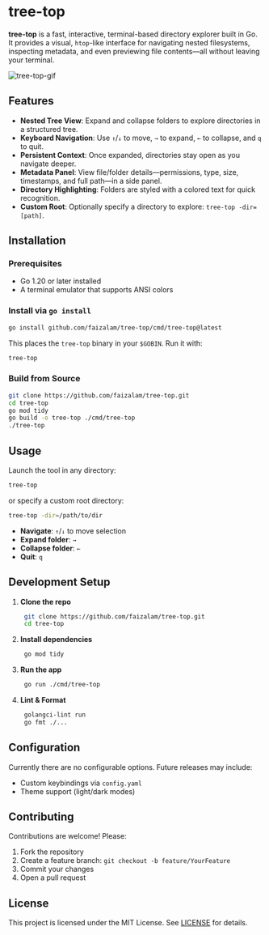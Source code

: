 # tree-top

**tree-top** is a fast, interactive, terminal-based directory explorer built in Go. It provides a visual, `htop`-like interface for navigating nested filesystems, inspecting metadata, and even previewing file contents—all without leaving your terminal.

![tree-top-gif](https://github.com/user-attachments/assets/3079307f-c3f0-4bc5-8be0-842dbf644a2e)

## Features

- **Nested Tree View**: Expand and collapse folders to explore directories in a structured tree.
- **Keyboard Navigation**: Use `↑`/`↓` to move, `→` to expand, `←` to collapse, and `q` to quit.
- **Persistent Context**: Once expanded, directories stay open as you navigate deeper.
- **Metadata Panel**: View file/folder details—permissions, type, size, timestamps, and full path—in a side panel.
- **Directory Highlighting**: Folders are styled with a colored text for quick recognition.
- **Custom Root**: Optionally specify a directory to explore: `tree-top -dir=[path]`.

## Installation

### Prerequisites

- Go 1.20 or later installed
- A terminal emulator that supports ANSI colors

### Install via `go install`

```bash
go install github.com/faizalam/tree-top/cmd/tree-top@latest
```

This places the `tree-top` binary in your `$GOBIN`. Run it with:
```bash
tree-top
```

### Build from Source

```bash
git clone https://github.com/faizalam/tree-top.git
cd tree-top
go mod tidy
go build -o tree-top ./cmd/tree-top
./tree-top
```

## Usage

Launch the tool in any directory:

```bash
tree-top
```

or specify a custom root directory:
```bash
tree-top -dir=/path/to/dir
```

- **Navigate**: `↑`/`↓` to move selection
- **Expand folder**: `→`
- **Collapse folder**: `←`
- **Quit**: `q`

## Development Setup

1. **Clone the repo**
   ```bash
    git clone https://github.com/faizalam/tree-top.git
    cd tree-top
    ```  
2. **Install dependencies**
   ```bash
    go mod tidy
    ```  
3. **Run the app**
   ```bash
    go run ./cmd/tree-top
    ```  
4. **Lint & Format**
   ```bash
    golangci-lint run
    go fmt ./...
    ```  

## Configuration

Currently there are no configurable options. Future releases may include:

- Custom keybindings via `config.yaml`
- Theme support (light/dark modes)

## Contributing

Contributions are welcome! Please:

1. Fork the repository
2. Create a feature branch: `git checkout -b feature/YourFeature`
3. Commit your changes
4. Open a pull request

## License

This project is licensed under the MIT License. See [LICENSE](LICENSE) for details.
